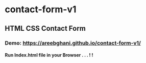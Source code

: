 # contact-form-v1

## HTML CSS Contact Form

### Demo: https://areebghani.github.io/contact-form-v1/

#### Run Index.html file in your Browser . . . ! !
